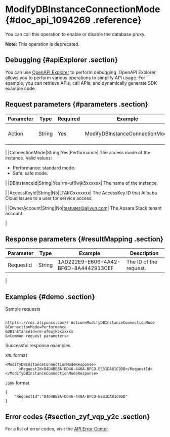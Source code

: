 # ModifyDBInstanceConnectionMode {#doc_api_1094269 .reference}

You can call this operation to enable or disable the database proxy.

**Note:** This operation is deprecated.

## Debugging {#apiExplorer .section}

You can use [OpenAPI Explorer](https://api.aliyun.com/#product=Rds&api=ModifyDBInstanceConnectionMode) to perform debugging. OpenAPI Explorer allows you to perform various operations to simplify API usage. For example, you can retrieve APIs, call APIs, and dynamically generate SDK example code.

## Request parameters {#parameters .section}

|Parameter|Type|Required|Example|Description|
|---------|----|--------|-------|-----------|
|Action|String|Yes|ModifyDBInstanceConnectionMode| The operation that you want to perform. Set this parameter to ModifyDBInstanceConnectionMode.

 |
|ConnectionMode|String|Yes|Performance| The access mode of the instance. Valid values:

-   Performance: standard mode.
-   Safe: safe mode.

 |
|DBInstanceId|String|Yes|rm-uf6wjk5xxxxxx| The name of the instance.

 |
|AccessKeyId|String|No|LTAIfCxxxxxxx| The AccessKey ID that Alibaba Cloud issues to a user for service access.

 |
|OwnerAccount|String|No|testuser@aliyun.com| The Apsara Stack tenant account.

 |

## Response parameters {#resultMapping .section}

|Parameter|Type|Example|Description|
|---------|----|-------|-----------|
|RequestId|String|1AD222E9-E606-4A42-BF6D-8A4442913CEF| The ID of the request.

 |

## Examples {#demo .section}

Sample requests

``` {#request_demo}

http(s)://rds.aliyuncs.com/? Action=ModifyDBInstanceConnectionMode
&ConnectionMode=Performance 
&DBInstanceId=rm-uf6wjk5xxxxxx 
&<Common request parameters>

```

Successful response examples

`XML` format

``` {#codeblock_3e6_jec_rfy}
<ModifyDBInstanceConnectionModeResponse>
	  <RequestId>D4D4BE8A-DD46-440A-BFCD-EE31DA81C9DD</RequestId></ModifyDBInstanceConnectionModeResponse>
```

`JSON` format

``` {#codeblock_93t_iz0_rsz}
{
	"RequestId":"D4D4BE8A-DD46-440A-BFCD-EE31DA81C9DD"
}
```

## Error codes {#section_zyf_vqp_y2c .section}

For a list of error codes, visit the [API Error Center](https://error-center.alibabacloud.com/status/product/Rds).

